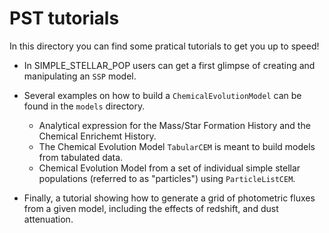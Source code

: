 # PST tutorials

In this directory you can find some pratical tutorials to get you up to speed!

- In SIMPLE_STELLAR_POP users can get a first glimpse of creating and manipulating an `SSP` model.

- Several examples on how to build a `ChemicalEvolutionModel` can be found in the `models` directory. 
    - Analytical expression for the Mass/Star Formation History and the Chemical Enrichemt History.
    - The Chemical Evolution Model `TabularCEM` is meant to build models from tabulated data.
    - Chemical Evolution Model from a set of individual simple stellar populations (referred to as "particles") using `ParticleListCEM`.

- Finally, a tutorial showing how to generate a grid of photometric fluxes from a given model, including the effects of redshift, and dust attenuation.

